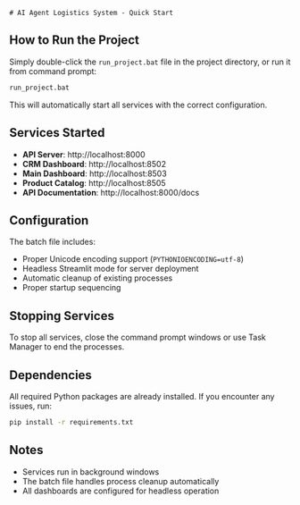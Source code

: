     # AI Agent Logistics System - Quick Start

## How to Run the Project

Simply double-click the `run_project.bat` file in the project directory, or run it from command prompt:

```cmd
run_project.bat
```

This will automatically start all services with the correct configuration.

## Services Started

- **API Server**: http://localhost:8000
- **CRM Dashboard**: http://localhost:8502
- **Main Dashboard**: http://localhost:8503
- **Product Catalog**: http://localhost:8505
- **API Documentation**: http://localhost:8000/docs

## Configuration

The batch file includes:
- Proper Unicode encoding support (`PYTHONIOENCODING=utf-8`)
- Headless Streamlit mode for server deployment
- Automatic cleanup of existing processes
- Proper startup sequencing

## Stopping Services

To stop all services, close the command prompt windows or use Task Manager to end the processes.

## Dependencies

All required Python packages are already installed. If you encounter any issues, run:

```cmd
pip install -r requirements.txt
```

## Notes

- Services run in background windows
- The batch file handles process cleanup automatically
- All dashboards are configured for headless operation